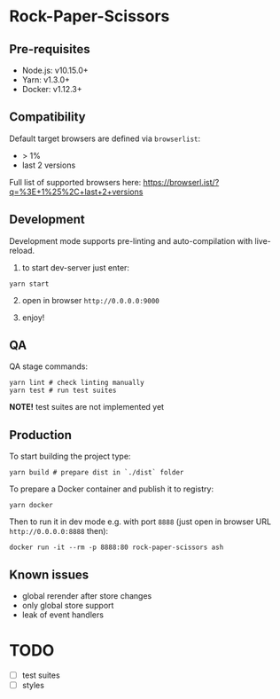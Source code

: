# Rock-Paper-Scissors

## Pre-requisites

* Node.js: v10.15.0+
* Yarn: v1.3.0+
* Docker: v1.12.3+

## Compatibility

Default target browsers are defined via `browserlist`:
* \> 1%
* last 2 versions

Full list of supported browsers here: https://browserl.ist/?q=%3E+1%25%2C+last+2+versions

## Development

Development mode supports pre-linting and auto-compilation with live-reload.

1) to start dev-server just enter:
```shell
yarn start
```

2) open in browser `http://0.0.0.0:9000`

3) enjoy!

## QA

QA stage commands:

```shell
yarn lint # check linting manually
yarn test # run test suites
```

**NOTE!** test suites are not implemented yet

## Production

To start building the project type:

```shell
yarn build # prepare dist in `./dist` folder
```

To prepare a Docker container and publish it to registry:

```shell
yarn docker
```

Then to run it in dev mode e.g. with port `8888` (just open in browser URL `http://0.0.0.0:8888` then):

```shell
docker run -it --rm -p 8888:80 rock-paper-scissors ash
```

## Known issues

* global rerender after store changes
* only global store support
* leak of event handlers

# TODO

* [ ] test suites
* [ ] styles
